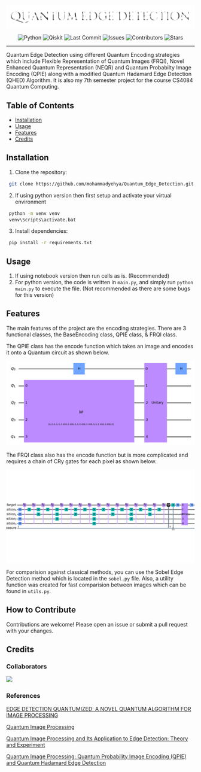 <div align="center">
 
 ![Quantum_Edge_Detection](assets/images/Logo.png)
 
 ![Python](https://img.shields.io/badge/Python-3670A0?logo=python&logoColor=ffdd54)
 ![Qiskit](https://img.shields.io/badge/Qiskit-%236929C4.svg?logo=Qiskit&logoColor=white)
 ![Last Commit](https://img.shields.io/github/last-commit/mohammadyehya/Quantum_Edge_Detection)
 ![Issues](https://img.shields.io/github/issues/mohammadyehya/Quantum_Edge_Detection)
 ![Contributors](https://img.shields.io/github/contributors/mohammadyehya/Quantum_Edge_Detection)
 ![Stars](https://img.shields.io/github/stars/mohammadyehya/Quantum_Edge_Detection)
 
</div>

---
Quantum Edge Detection using different Quantum Encoding strategies which include Flexible Representation of Quantum Images (FRQI), Novel Enhanced Quantum Representation (NEQR) and Quantum Probabilty Image Encoding (QPIE) along with a modified Quantum Hadamard Edge Detection (QHED) Algorithm. It is also my 7th semester project for the course CS4084 Quantum Computing.

## Table of Contents

- [Installation](#installation)
- [Usage](#usage)
- [Features](#features)
- [Credits](#credits)

## Installation

1. Clone the repository:
```bash
 git clone https://github.com/mohammadyehya/Quantum_Edge_Detection.git
```

2. If using python version then first setup and activate your virtual environment
```bash
 python -m venv venv
 venv\Scripts\activate.bat
```
3. Install dependencies:
```bash
 pip install -r requirements.txt
 ```

## Usage
1. If using notebook version then run cells as is. (Recommended)
2. For python version, the code is written in `main.py`, and simply run `python main.py` to execute the file. (Not recommended as there are some bugs for this version)

## Features

The main features of the project are the encoding strategies. There are 3 functional classes, the BaseEncoding class, QPIE class, & FRQI class. 

The QPIE class has the encode function which takes an image and encodes it onto a Quantum circuit as shown below.

![](assets/images/QPIE.png)

The FRQI class also has the encode function but is more complicated and requires a chain of CRy gates for each pixel as shown below.

![](assets/images/FRQI.png)

For comparision against classical methods, you can use the Sobel Edge Detection method which is located in the `sobel.py` file. Also, a utility function was created for fast comparision between images which can be found in `utils.py`.

## How to Contribute
Contributions are welcome! Please open an issue or submit a pull request with your changes.

<!-- >

## License
Distributed under the AGPLv3 License. See LICENSE for more information.hi
test
< -->

## Credits
### Collaborators

<a href="https://github.com/mohammadyehya/Quantum_Edge_Detection/graphs/contributors">
  <img src="https://contrib.rocks/image?repo=mohammadyehya/Quantum_Edge_Detection" />
</a>

### References

[EDGE DETECTION QUANTUMIZED: A NOVEL QUANTUM ALGORITHM FOR IMAGE PROCESSING](https://arxiv.org/pdf/2404.06889)

[Quantum Image Processing](https://arxiv.org/pdf/2203.01831)

[Quantum Image Processing and Its Application to Edge Detection: Theory and Experiment](https://arxiv.org/pdf/1801.01465)

[Quantum Image Processing: Quantum Probability Image Encoding (QPIE) and Quantum Hadamard Edge Detection](https://medium.com/mit-6-s089-intro-to-quantum-computing/quantum-image-processing-quantum-probability-image-encoding-qpie-and-quantum-hadamard-edge-df7bd3dc7f8)
